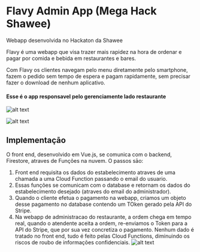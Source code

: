 # Flavy Admin App (Mega Hack Shawee)

Webapp desenvolvida no Hackaton da Shawee

Flavy é uma webapp que visa trazer mais rapidez na hora de ordenar e pagar por comida e bebida em restaurantes e bares.

Com Flavy os clientes navegam pelo menu diretamente pelo smartphone, fazem o pedido sem tempo de espera e pagam rapidamente, sem precisar fazer o download de nenhum aplicativo.

#### Esse é o app responsavel pelo gerenciamente lado restaurante

![alt text](https://firebasestorage.googleapis.com/v0/b/flavy-app.appspot.com/o/Screenshot%202020-07-05%20at%2015.39.34.png?alt=media&token=5ff735b8-b55c-498a-b195-080757abf409)

![alt text](https://firebasestorage.googleapis.com/v0/b/flavy-app.appspot.com/o/Screenshot%202020-07-05%20at%2015.42.48.png?alt=media&token=f8de99d3-9964-497b-b809-d6b964dd0b5f)


## Implementaçāo
O front end, desenvolvido em Vue.js, se comunica com o backend, Firestore, atraves de Funções na nuvem.
O passos sāo:
1. Front end requisita os dados do estabelecimento atraves de uma chamada a uma Cloud Function passando o email do usuario.
2. Essas funções se comunicam com o database e retornam os dados do estabelecimento desejado (atraves do email do administrador).
3. Quando o cliente efetua o pagamento na webapp, criamos um objeto desse pagamento no database contendo um TOken gerado pela API do Stripe.
4. Na webapp de administracao do restaurante, a ordem chega em tempo real, quando o atendente aceita a ordem, re-enviamos o Token para a API do Stripe, que por sua vez concretiza o pagamento.
Nenhum dado é tratado no front end, tudo é feito pelas Cloud Functions, diminuindo os riscos de roubo de informações confidenciais.
![alt text](https://firebasestorage.googleapis.com/v0/b/flavy-app.appspot.com/o/Screenshot%202020-07-05%20at%2016.32.25.png?alt=media&token=5d9b7dfe-98fc-4873-9ad2-03ce3a082075)
